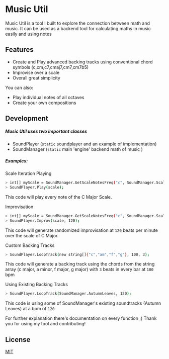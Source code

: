 # Music Util


Music Util is a tool I built to explore the connection between math and music.
It can be used as a backend tool for calculating maths in music easily and using notes

## Features

  - Create and Play advanced backing tracks using conventional chord symbols (c,cm,c7,cmaj7,cm7,cm7b5)
  - Improvise over a scale
  - Overall great simplicity  


You can also:
  - Play individual notes of all octaves
  - Create your own compositions

## Development


 ##### Music Util uses two important classes
 - SoundPlayer (`static` soundplayer and an example of implementation)
 - SoundManager (`static` main 'engine' backend math of music )
 
  
 ##### Examples:

Scale Iteration Playing
```sh
> int[] myScale = SoundManager.GetScaleNotesFreq("c", SoundManager.ScaleType.MAJOR);
> SoundPlayer.Play(scale);

```
This code will play every note of the C Major Scale.

Improvisation
```sh
> int[] myScale = SoundManager.GetScaleNotesFreq("c", SoundManager.ScaleType.MAJOR);
> SoundPlayer.Improv(scale, 120);

```
This code will generate randomized improvisation at `120` beats per minute over the scale of C Major.

Custom Backing Tracks
```sh
> SoundPlayer.LoopTrack(new string[]{"c","am","f","g"}, 100, 3);
```
This code will generate a backing track using the chords from the string array (c major, a minor, f major, g major) 
with `3` beats in every bar at `100` bpm

Using Existing Backing Tracks
```sh
> SoundPlayer.LoopTrack(SoundManager.AutumnLeaves, 120);
```
This code is using some of SoundManager's existing soundtracks (Autumn Leaves) at a bpm of `120`.

For further explanation there's documentation on every function ;)
Thank you for using my tool and contributing!

## License
[MIT](https://choosealicense.com/licenses/mit/)

